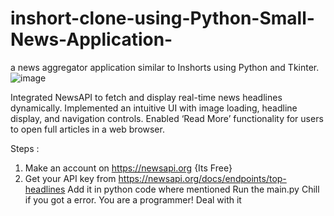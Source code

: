 # inshort-clone-using-Python-Small-News-Application-
a news aggregator application similar to Inshorts using Python and Tkinter.
![image](https://github.com/user-attachments/assets/e3951b6e-34aa-4f4b-b1d0-1765b15d7d0f)

Integrated NewsAPI to fetch and display real-time news headlines dynamically.
Implemented an intuitive UI with image loading, headline display, and navigation controls.
Enabled ‘Read More’ functionality for users to open full articles in a web browser.

Steps :
1) Make an account on https://newsapi.org {Its Free}
2) Get your API key from https://newsapi.org/docs/endpoints/top-headlines
Add it in python code where mentioned
Run the main.py
Chill if you got a error. You are a programmer! Deal with it
